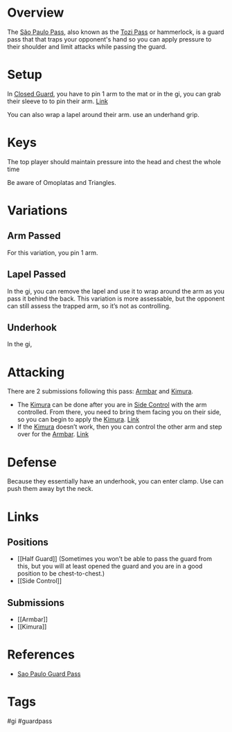 # Overview
The <u>São Paulo Pass</u>, also known as the <u>Tozi Pass</u> or hammerlock, is a guard pass that that traps your opponent's hand so you can apply pressure to their shoulder and limit attacks while passing the guard.
# Setup
In [Closed Guard](obsidian://open?vault=Obsidian-BJJ-Notes&file=Guards%2FClosed%20Guard), you have to pin 1 arm to the mat or in the gi, you can grab their sleeve to to pin their arm. [Link](https://youtu.be/bs0IejiQ76Q?si=Pz8df0ArRqzGehA0&t=122)

You can also wrap a lapel around their arm.
use an underhand grip.
# Keys
The top player should maintain pressure into the head and chest the whole time

Be aware of Omoplatas and Triangles.
# Variations
## Arm Passed
For this variation, you pin 1 arm.
## Lapel Passed
In the gi, you can remove the lapel and use it to wrap around the arm as you pass it behind the back. This variation is more assessable, but the opponent can still assess the trapped arm, so it’s not as controlling.
## Underhook
In the gi, 
# Attacking
There are 2 submissions following this pass: [Armbar](obsidian://open?vault=Obsidian-BJJ-Notes&file=Submissions%2FArmbar) and [Kimura](obsidian://open?vault=Obsidian-BJJ-Notes&file=Submissions%2FKimura).
- The [Kimura](obsidian://open?vault=Obsidian-BJJ-Notes&file=Submissions%2FKimura) can be done after you are in [Side Control](obsidian://open?vault=Obsidian-BJJ-Notes&file=Positions%2FSide%20Control) with the arm controlled. From there, you need to bring them facing you on their side, so you can begin to apply the [Kimura](obsidian://open?vault=Obsidian-BJJ-Notes&file=Submissions%2FKimura). [Link](https://www.youtube.com/watch?v=NCp6xctn1lQ&t=413s)
- If the [Kimura](obsidian://open?vault=Obsidian-BJJ-Notes&file=Submissions%2FKimura) doesn’t work, then you can control the other arm and step over for the [Armbar](obsidian://open?vault=Obsidian-BJJ-Notes&file=Submissions%2FArmbar). [Link](https://youtu.be/NCp6xctn1lQ?si=I3VB44ahIH86txMF&t=220)
# Defense
Because they essentially have an underhook, you can enter clamp.
Use can push them away byt the neck. 
# Links
## Positions
- [[Half Guard]] (Sometimes you won’t be able to pass the guard from this, but you will at least opened the guard and you are in a good position to be chest-to-chest.)
- [[Side Control]]
## Submissions
- [[Armbar]]
- [[Kimura]]
# References
- [Sao Paulo Guard Pass](https://www.bjjheroes.com/techniques/sao-paulo-guard-pass)
# Tags
#gi #guardpass 